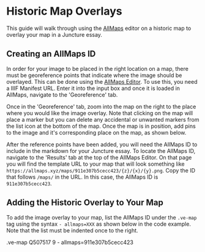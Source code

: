 # Historic Map Overlays

This guide will walk through using the [AllMaps](https://allmaps.org/) editor on a historic map to overlay your map in a Juncture essay.

## Creating an AllMaps ID
In order for your image to be placed in the right location on a map, there must be georeference points that indicate where the image should be overlayed. This can be done using the [AllMaps Editor](https://editor.allmaps.org/#/). To use this, you need a IIIF Manifest URL. Enter it into the input box and once it is loaded in AllMaps, navigate to the 'Georeference' tab. 

<ve-media src="gh:juncture-digital/media/videos/Using_AllMapsEditor.gif" no-caption no-info-icon right></ve-media>
<ve-media src="gh:juncture-digital/media/videos/Using_AllMaps1.gif" no-caption no-info-icon width="60%"></ve-media>

Once in the 'Georeference' tab, zoom into the map on the right to the place where you would like the image overlay. Note that clicking on the map will place a marker but you can delete any accidental or unwanted markers from the list icon at the bottom of the map. Once the map is in position, add pins to the image and it's corresponding place on the map, as shown below.

<ve-media src="gh:juncture-digital/media/videos/Using_AllMaps2.gif" no-caption no-info-icon right></ve-media>

After the reference points have been added, you will need the AllMaps ID to include in the markdown for your Juncture essay. To locate the AllMaps ID, navigate to the 'Results' tab at the top of the AllMaps Editor. On that page you will find the template URL to your map that will look something like `https://allmaps.xyz/maps/911e307b5cecc423/{z}/{x}/{y}.png`. Copy the ID that follows `/maps/` in the URL. In this case, the AllMaps ID is `911e307b5cecc423`.

## Adding the Historic Overlay to Your Map
To add the image overlay to your map, list the AllMaps ID under the `.ve-map` tag using the syntax `- allmaps=XXX` as shown below in the code example. Note that the list must be indented once to the right.

<ve-snippet label="Map with AllMaps Overlay and WikiData QID">
  .ve-map Q507517 9
    - allmaps=911e307b5cecc423
</ve-snippet>
